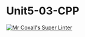 # Unit5-03-CPP
[![Mr Coxall's Super Linter](https://github.com/ICS3U-C-Programming-GustavI/Unit5-03-CPP/workflows/Mr%20Coxall's%20Super%20Linter/badge.svg)](https://github.com/ICS3U-C-Programming-GustavI/Unit5-03-CPP/actions/)
